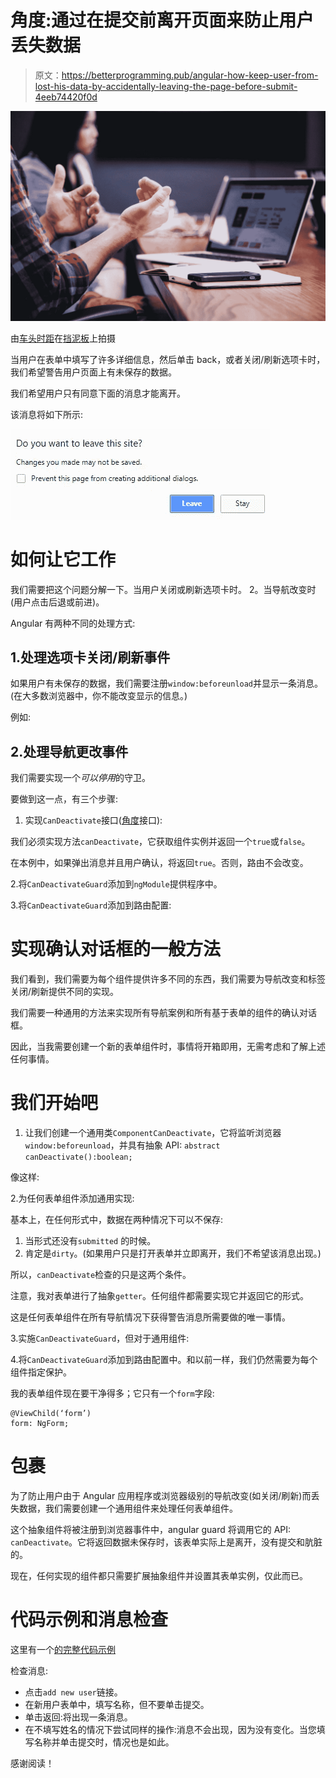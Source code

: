 # 角度:通过在提交前离开页面来防止用户丢失数据

> 原文：<https://betterprogramming.pub/angular-how-keep-user-from-lost-his-data-by-accidentally-leaving-the-page-before-submit-4eeb74420f0d>

![](img/702385e762cd457a21e0aac9003bffaa.png)

由[车头时距](https://unsplash.com/@headwayio?utm_source=unsplash&utm_medium=referral&utm_content=creditCopyText)在[挡泥板](https://unsplash.com/search/photos/website-form?utm_source=unsplash&utm_medium=referral&utm_content=creditCopyText)上拍摄

当用户在表单中填写了许多详细信息，然后单击 back，或者关闭/刷新选项卡时，我们希望警告用户页面上有未保存的数据。

我们希望用户只有同意下面的消息才能离开。

该消息将如下所示:

![](img/4480d8f2a37b85890d3a9f8c9dcbb36c.png)

# 如何让它工作

我们需要把这个问题分解一下。当用户关闭或刷新选项卡时。
2。当导航改变时(用户点击后退或前进)。

Angular 有两种不同的处理方式:

## 1.处理选项卡关闭/刷新事件

如果用户有未保存的数据，我们需要注册`window:beforeunload`并显示一条消息。(在大多数浏览器中，你不能改变显示的信息。)

例如:

## 2.处理导航更改事件

我们需要实现一个*可以停用*的守卫。

要做到这一点，有三个步骤:

1.  实现`CanDeactivate`接口([角度](https://angular.io/)接口):

我们必须实现方法`canDeactivate`，它获取组件实例并返回一个`true`或`false`。

在本例中，如果弹出消息并且用户确认，将返回`true`。否则，路由不会改变。

2.将`CanDeactivateGuard`添加到`ngModule`提供程序中。

3.将`CanDeactivateGuard`添加到路由配置:

# 实现确认对话框的一般方法

我们看到，我们需要为每个组件提供许多不同的东西，我们需要为导航改变和标签关闭/刷新提供不同的实现。

我们需要一种通用的方法来实现所有导航案例和所有基于表单的组件的确认对话框。

因此，当我需要创建一个新的表单组件时，事情将开箱即用，无需考虑和了解上述任何事情。

# 我们开始吧

1.  让我们创建一个通用类`ComponentCanDeactivate`，它将监听浏览器`window:beforeunload`，并具有抽象 API:
    `abstract canDeactivate():boolean;`

像这样:

2.为任何表单组件添加通用实现:

基本上，在任何形式中，数据在两种情况下可以不保存:

1.  当形式还没有`submitted` 的时候。
2.  肯定是`dirty`。(如果用户只是打开表单并立即离开，我们不希望该消息出现。)

所以，`canDeactivate`检查的只是这两个条件。

注意，我对表单进行了抽象`getter`。任何组件都需要实现它并返回它的形式。

这是任何表单组件在所有导航情况下获得警告消息所需要做的唯一事情。

3.实施`CanDeactivateGuard`，但对于通用组件:

4.将`CanDeactivateGuard`添加到路由配置中。和以前一样，我们仍然需要为每个组件指定保护。

我的表单组件现在要干净得多；它只有一个`form`字段:

```
@ViewChild(‘form’)
form: NgForm;
```

# 包裹

为了防止用户由于 Angular 应用程序或浏览器级别的导航改变(如关闭/刷新)而丢失数据，我们需要创建一个通用组件来处理任何表单组件。

这个抽象组件将被注册到浏览器事件中，angular guard 将调用它的 API: `canDeactivate`。它将返回数据未保存时，该表单实际上是离开，没有提交和肮脏的。

现在，任何实现的组件都只需要扩展抽象组件并设置其表单实例，仅此而已。

# 代码示例和消息检查

这里有一个[的完整代码示例](https://stackblitz.com/edit/angular-rgsa51)

检查消息:

*   点击`add new user`链接。
*   在新用户表单中，填写名称，但不要单击提交。
*   单击返回:将出现一条消息。
*   在不填写姓名的情况下尝试同样的操作:消息不会出现，因为没有变化。当您填写名称并单击提交时，情况也是如此。

感谢阅读！